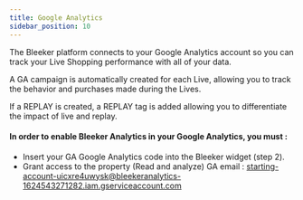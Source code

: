 ```yaml
---
title: Google Analytics
sidebar_position: 10
---
```


The Bleeker platform connects to your Google Analytics account so you can track your Live Shopping performance with all of your data.

A GA campaign is automatically created for each Live, allowing you to track the behavior and purchases made during the Lives.

If a REPLAY is created, a REPLAY tag is added allowing you to differentiate the impact of live and replay.

#### In order to enable Bleeker Analytics in your Google Analytics, you must :

* Insert your GA Google Analytics code into the Bleeker widget (step 2).
* Grant access to the property (Read and analyze) GA email : starting-account-uicxre4uwysk@bleekeranalytics-1624543271282.iam.gserviceaccount.com

